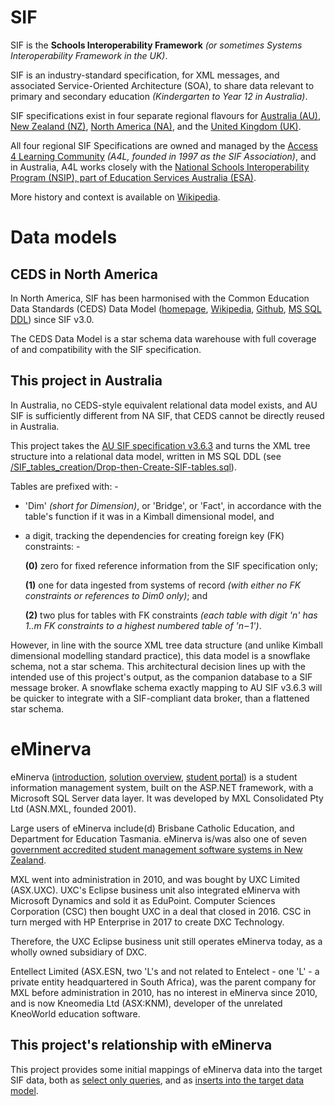 # SIF

SIF is the **Schools Interoperability Framework** *(or sometimes Systems Interoperability Framework in the UK)*.

SIF is an industry-standard specification, for XML messages, and associated Service-Oriented Architecture (SOA), to share data relevant to primary and secondary education *(Kindergarten to Year 12 in Australia)*.

SIF specifications exist in four separate regional flavours for [Australia (AU)](http://specification.sifassociation.org/Implementation/AU/3.6.3/), [New Zealand (NZ)](http://specification.sifassociation.org/Implementation/NZ/3.2/), [North America (NA)](http://specification.sifassociation.org/Implementation/NA/4.3/), and the [United Kingdom (UK)](http://specification.sifassociation.org/Implementation/UK/2.0/html/).

All four regional SIF Specifications are owned and managed by the [Access 4 Learning Community](https://a4l.org/about-us/) *(A4L, founded in 1997 as the SIF Association)*, and in Australia, A4L works closely with the [National Schools Interoperability Program (NSIP), part of Education Services Australia (ESA)](https://www.nsip.edu.au/about/).

More history and context is available on [Wikipedia](https://en.wikipedia.org/wiki/Schools_Interoperability_Framework).

# Data models

## CEDS in North America

In North America, SIF has been harmonised with the Common Education Data Standards (CEDS) Data Model ([homepage](https://ceds.ed.gov/dataModel.aspx), [Wikipedia](https://en.wikipedia.org/wiki/Common_Education_Data_Standards), [Github](https://github.com/CEDStandards/CEDS-Data-Warehouse), [MS SQL DDL](https://github.com/CEDStandards/CEDS-Data-Warehouse/tree/master/src/ddl)) since SIF v3.0.

The CEDS Data Model is a star schema data warehouse with full coverage of and compatibility with the SIF specification.

## This project in Australia

In Australia, no CEDS-style equivalent relational data model exists, and AU SIF is sufficiently different from NA SIF, that CEDS cannot be directly reused in Australia.

This project takes the [AU SIF specification v3.6.3](http://specification.sifassociation.org/Implementation/AU/3.6.3/) and turns the XML tree structure into a relational data model, written in MS SQL DDL (see [/SIF_tables_creation/Drop-then-Create-SIF-tables.sql](https://github.com/phil-gg/AU-SIF-SQL/blob/main/SIF_tables_creation/Drop-then-Create-SIF-tables.sql)).

Tables are prefixed with: -
 - 'Dim' *(short for Dimension)*, or 'Bridge', or 'Fact', in accordance with the table's function if it was in a Kimball dimensional model, and

 - a digit, tracking the dependencies for creating foreign key (FK) constraints: -

    **(0\)**  zero for fixed reference information from the SIF specification only;

    **(1\)**  one for data ingested from systems of record *(with either no FK constraints or references to Dim0 only)*; and

    **(2\)**  two plus for tables with FK constraints *(each table with digit 'n' has 1..m FK constraints to a highest numbered table of 'n – 1')*.

However, in line with the source XML tree data structure (and unlike Kimball dimensional modelling standard practice), this data model is a snowflake schema, not a star schema.  This architectural decision lines up with the intended use of this project's output, as the companion database to a SIF message broker.  A snowflake schema exactly mapping to AU SIF v3.6.3 will be quicker to integrate with a SIF-compliant data broker, than a flattened star schema.

# eMinerva

eMinerva ([introduction](https://web.archive.org/web/20080721004425/http://www.mxl.com/downloads/Schools_product_sheet.pdf), [solution overview](https://web.archive.org/web/20080721004537/http://www.mxl.com/downloads/Schools_Solution_overview.pdf), [student portal](https://web.archive.org/web/20080720032125/http://www.mxl.com/publicsite/default.aspx?sectionid=179)) is a student information management system, built on the ASP.NET framework, with a Microsoft SQL Server data layer.  It was developed by MXL Consolidated Pty Ltd (ASN.MXL, founded 2001).

Large users of eMinerva include(d) Brisbane Catholic Education, and Department for Education Tasmania.  eMinerva is/was also one of seven [government accredited student management software systems in New Zealand](https://www.beehive.govt.nz/release/schools-get-choice-accredited-student-management-software).

MXL went into administration in 2010, and was bought by UXC Limited (ASX.UXC).  UXC's Eclipse business unit also integrated eMinerva with Microsoft Dynamics and sold it as EduPoint.  Computer Sciences Corporation (CSC) then bought UXC in a deal that closed in 2016.  CSC in turn merged with HP Enterprise in 2017 to create DXC Technology.

Therefore, the UXC Eclipse business unit still operates eMinerva today, as a wholly owned subsidiary of DXC.

Entellect Limited (ASX.ESN, two 'L's and not related to Entelect - one 'L' - a private entity headquartered in South Africa), was the parent company for MXL before administration in 2010, has no interest in eMinerva since 2010, and is now Kneomedia Ltd (ASX:KNM), developer of the unrelated KneoWorld education software.

## This project's relationship with eMinerva

This project provides some initial mappings of eMinerva data into the target SIF data, both as [select only queries](https://github.com/phil-gg/AU-SIF-SQL/tree/main/SIF_select_only), and as [inserts into the target data model](https://github.com/phil-gg/AU-SIF-SQL/tree/main/SIF_tables_data_insert).
